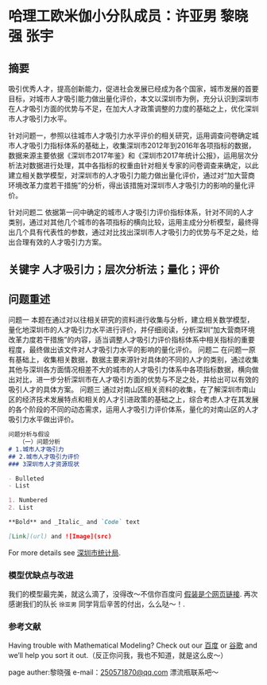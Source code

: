 # 哈理工欧米伽小分队成员：许亚男 黎晓强 张宇

## 摘要

   吸引优秀人才，提高创新能力，促进社会发展已经成为各个国家，城市发展的首要目标，对城市人才吸引能力做出量化评价，本文以深圳市为例，充分认识到深圳市在人才吸引方面的优势与不足，在加大人才政策调整的力度的基础之上，优化深圳市人才吸引力水平。

   针对问题一，参照以往城市人才吸引力水平评价的相关研究，运用调查问卷确定城市人才吸引力指标体系的基础上，收集深圳市2012年到2016年各项指标的数据，数据来源主要依据《深圳市2017年鉴》和《深圳市2017年统计公报》，运用层次分析法对数据进行处理，其中各指标的权重由针对相关专家的问卷调查来确定，以此建立相关数学模型，对深圳市的人才吸引力能力做出量化评价，通过对“加大营商环境改革力度若干措施”的分析，得出该措施对深圳市人才吸引力的影响的量化评价。

   针对问题二 依据第一问中确定的城市人才吸引力评价指标体系，针对不同的人才类别，通过对其他几个城市的各项指标的横向比较，运用主成分分析模型，最终得出几个具有代表性的参数，通过对比找出深圳市人才吸引力的优势与不足之处，给出合理有效的人才吸引力方案。

## 关键字 人才吸引力；层次分析法；量化；评价

## 问题重述

问题一 本题在通过对以往相关研究的资料进行收集与分析，建立相关数学模型，量化地深圳市的人才吸引力水平进行评价，并仔细阅读，分析深圳“加大营商环境改革力度若干措施”的内容，适当调整人才吸引力评价指标体系中相关指标的重要程度，最终做出该文件对人才吸引力水平的影响的量化评价。
问题二 在问题一原有基础上，收集相关数据，数据主要来源针对具体的不同的人才的类别，通过收集其他与深圳各方面情况相差不大的城市的人才吸引力体系中各项指标数据，横向做出对比，进一步分析深圳市在人才吸引方面的优势与不足之处，并给出可以有效的吸引人才的具体方案。
问题三 通过对南山区相关资料的收集，在了解深圳市南山区的经济技术发展特点和相关的人才引进政策的基础之上，综合考虑人才在其发展的各个阶段的不同的动态需求，运用人才吸引力评价体系，量化的对南山区的人才吸引力水平做出评价。

```markdown
问题分析与假设
   （一）问题分析
# 1.城市人才吸引力
## 2.城市人才吸引力评价
### 3深圳市人才资源现状

- Bulleted
- List

1. Numbered
2. List

**Bold** and _Italic_ and `Code` text

[Link](url) and ![Image](src)
```

For more details see [深圳市统计局](https://http://www.sztj.gov.cn).

### 模型优缺点与改进

我们的模型最完美，就这么滴了，没得改～不信你百度问 [假装是个网页链接](https://www.baidu.com). 再次感谢我们的队长 `徐亚男` 同学背后辛苦的付出，么么哒～！.

### 参考文献

Having trouble with Mathematical Modeling? Check out our [百度](https://www.baidu.com) or [谷歌](https://http://www.google.cn/) and we’ll help you sort it out.（反正你问我，我也不知道，就是这么皮～）


page auther:黎晓强 e-mail：250571870@qq.com 漂流瓶联系吧～
